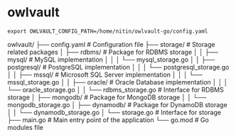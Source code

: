 # owlvault


```shell
export OWLVAULT_CONFIG_PATH=/home/nitin/owlvault-go/config.yaml
```


owlvault/
├── config.yaml     # Configuration file
├── storage/        # Storage related packages
│   ├── rdbms/      # Package for RDBMS storage
│   │   ├── mysql/  # MySQL implementation
│   │   │   └── mysql_storage.go
│   │   ├── postgresql/ # PostgreSQL implementation
│   │   │   └── postgresql_storage.go
│   │   ├── mssql/  # Microsoft SQL Server implementation
│   │   │   └── mssql_storage.go
│   │   ├── oracle/ # Oracle Database implementation
│   │   │   └── oracle_storage.go
│   │   └── rdbms_storage.go # Interface for RDBMS storage
│   ├── mongodb/    # Package for MongoDB storage
│   │   └── mongodb_storage.go
│   ├── dynamodb/   # Package for DynamoDB storage
│   │   └── dynamodb_storage.go
│   └── storage.go  # Interface for storage
├── main.go         # Main entry point of the application
└── go.mod          # Go modules file
